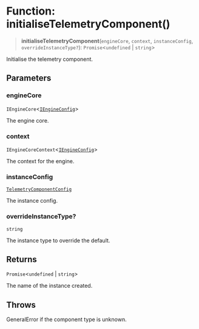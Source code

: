 # Function: initialiseTelemetryComponent()

> **initialiseTelemetryComponent**(`engineCore`, `context`, `instanceConfig`, `overrideInstanceType?`): `Promise`\<`undefined` \| `string`\>

Initialise the telemetry component.

## Parameters

### engineCore

`IEngineCore`\<[`IEngineConfig`](../interfaces/IEngineConfig.md)\>

The engine core.

### context

`IEngineCoreContext`\<[`IEngineConfig`](../interfaces/IEngineConfig.md)\>

The context for the engine.

### instanceConfig

[`TelemetryComponentConfig`](../type-aliases/TelemetryComponentConfig.md)

The instance config.

### overrideInstanceType?

`string`

The instance type to override the default.

## Returns

`Promise`\<`undefined` \| `string`\>

The name of the instance created.

## Throws

GeneralError if the component type is unknown.
